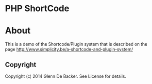 # PHP ShortCode

# About

This is a demo of the Shortcode/Plugin system that is described on the page http://www.simplicity.be/a-shortcode-and-plugin-system/

## Copyright
Copyright (c) 2014 Glenn De Backer. See License for details.